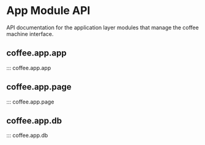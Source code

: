 # App Module API

API documentation for the application layer modules that manage the coffee machine interface.

## coffee.app.app

::: coffee.app.app

## coffee.app.page

::: coffee.app.page

## coffee.app.db

::: coffee.app.db
